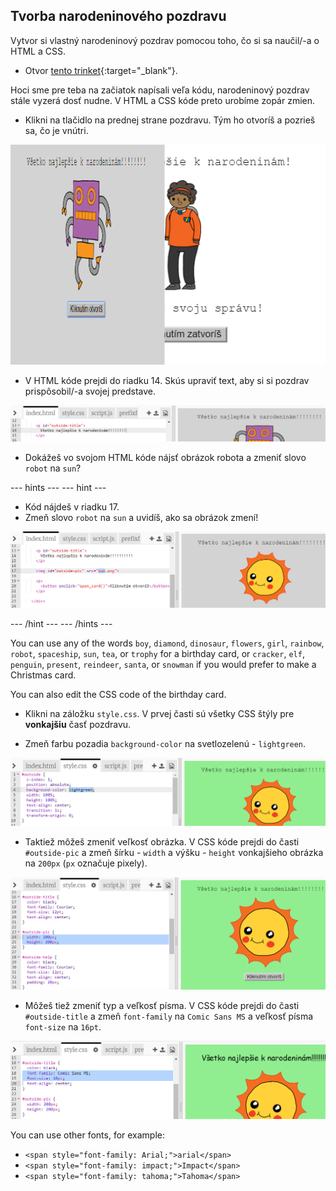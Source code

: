 ## Tvorba narodeninového pozdravu

Vytvor si vlastný narodeninový pozdrav pomocou toho, čo si sa naučil/-a o HTML a CSS.

+ Otvor [tento trinket](https://trinket.io/html/b33e4f4ca8){:target="_blank"}.

Hoci sme pre teba na začiatok napísali veľa kódu, narodeninový pozdrav stále vyzerá dosť nudne. V HTML a CSS kóde preto urobíme zopár zmien.

+ Klikni na tlačidlo na prednej strane pozdravu. Tým ho otvoríš a pozrieš sa, čo je vnútri.

![snímka obrazovky](images/birthday-click.png)

+ V HTML kóde prejdi do riadku 14. Skús upraviť text, aby si si pozdrav prispôsobil/-a svojej predstave.

![snímka obrazovky](images/birthday-card-html.png)

+ Dokážeš vo svojom HTML kóde nájsť obrázok robota a zmeniť slovo `robot` na `sun`?

\--- hints \--- \--- hint \---

+ Kód nájdeš v riadku 17.
+ Zmeň slovo `robot` na `sun` a uvidíš, ako sa obrázok zmení!

![screenshot](images/birthday-card-sun.png)

\--- /hint \--- \--- /hints \---

You can use any of the words `boy`, `diamond`, `dinosaur`, `flowers`, `girl`, `rainbow`, `robot`, `spaceship`, `sun`, `tea`, or `trophy` for a birthday card, or `cracker`, `elf`, `penguin`, `present`, `reindeer`, `santa`, or `snowman` if you would prefer to make a Christmas card.

You can also edit the CSS code of the birthday card.

+ Klikni na záložku `style.css`. V prvej časti sú všetky CSS štýly pre **vonkajšiu** časť pozdravu.

+ Zmeň farbu pozadia `background-color` na svetlozelenú - `lightgreen`.

![snímka obrazovky](images/birthday-card-outside.png)

+ Taktiež môžeš zmeniť veľkosť obrázka. V CSS kóde prejdi do časti `#outside-pic` a zmeň šírku - `width` a výšku - `height` vonkajšieho obrázka na `200px` (`px` označuje pixely).

![snímka obrazovky](images/birthday-card-size.png)

+ Môžeš tiež zmeniť typ a veľkosť písma. V CSS kóde prejdi do časti `#outside-title` a zmeň `font-family` na `Comic Sans MS` a veľkosť písma `font-size` na `16pt`.

![screenshot](images/birthday-card-font.png)

You can use other fonts, for example:

+ `<span style="font-family: Arial;">arial</span>`
+ `<span style="font-family: impact;">Impact</span>`
+ `<span style="font-family: tahoma;">Tahoma</span>`
